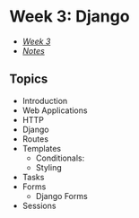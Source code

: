 # Week 3: Django

- [_Week 3_](https://cs50.harvard.edu/web/2020/weeks/3/)
- [_Notes_](https://cs50.harvard.edu/web/2020/notes/3/)

## Topics

- Introduction
- Web Applications
- HTTP
- Django
- Routes
- Templates
  - Conditionals:
  - Styling
- Tasks
- Forms
  - Django Forms
- Sessions
